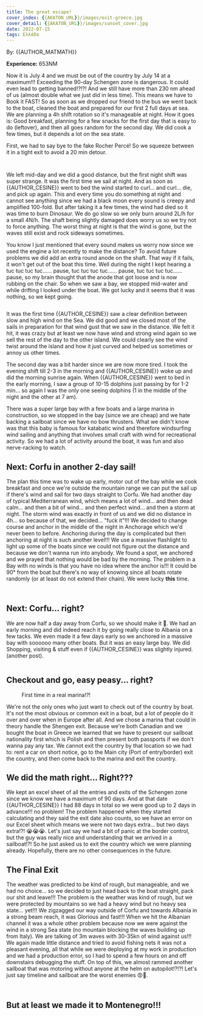 ```yaml
---
title: The great escape!
cover_index: {{AKATON_URL}}/images/exit-greece.jpg
cover_detail: {{AKATON_URL}}/images/sunset_cover.jpg
date: 2022-07-15
tags: Ελλάδα
---
```


<p>By: {{AUTHOR_MATMATH}}</p>
<div><strong>Experience:</strong> 653NM</div>
<p>Now it is July 4 and we must be out of the country by July 14 at a maximum!!! Exceeding the 90-day Schengen zone is dangerous. It could even lead to getting banned!?!?! And we still have more than 230 nm ahead of us (almost double what we just did in less time). This means we have to Book it FAST! So as soon as we dropped our friend to the bus we went back to the boat, cleaned the boat and prepared for our first 2 full days at sea. We are planning a 4h shift rotation so it's manageable at night. How it goes is: Good breakfast, planning for a few snacks for the first day that is easy to do (leftover), and then all goes random for the second day. We did cook a few times, but it depends a lot on the sea state.</p>

<p>First, we had to say bye to the fake Rocher Percé! So we squeeze between it in a tight exit to avoid a 20 min detour. </p>

<figure class="max-width-image">
<img src="{{AKATON_URL}}/images/2022-07_RocherPerce.jpg" alt="" class="custom"/>
</figure>

<figure class="max-width-image">
<img src="{{AKATON_URL}}/images/2022-07-04_ExitHole.jpg" alt="" class="custom"/>
</figure>

<p>We left mid-day and we did a good distance, but the first night shift was super strange. It was the first time we sail at night. And as soon as {{AUTHOR_CESINE}} went to bed the wind started to curl... and curl... die, and pick up again. This and every time you do something at night and cannot see anything since we had a black moon every sound is creepy and amplified 100-fold. But after taking it a few times, the wind had died so it was time to burn Dinosaur. We do go slow so we only burn around 2L/h for a small 4N/h. The shaft being slightly damaged does worry us so we try not to force anything. The worst thing at night is that the wind is gone, but the waves still exist and rock sideways sometimes. </p>

<p>You know I just mentioned that every sound makes us worry now since we used the engine a lot recently to make the distance? To avoid future problems we did add an extra round anode on the shaft. That way if it fails, it won't get out of the boat this time. Well during the night I kept hearing a tuc tuc tuc tuc...... pause, tuc tuc tuc tuc...... pause, tuc tuc tuc tuc...... pause, so my brain thought that the anode that got loose and is now rubbing on the chair. So when we saw a bay, we stopped mid-water and while drifting I looked under the boat. We got lucky and it seems that it was nothing, so we kept going. </p>

<figure class="max-width-image">
<img src="{{AKATON_URL}}/images/2022-07-04_sunset_heel.jpg" alt="" class="custom"/>
</figure>

<p>It was the first time {{AUTHOR_CESINE}} saw a clear definition between slow and high wind on the Sea. We did good and we closed most of the sails in preparation for that wind gust that we saw in the distance. We felt it hit, it was crazy but at least we now have wind and strong wind again so we sell the rest of the day to the other island. We could clearly see the wind twist around the island and how it just curved and helped us sometimes or annoy us other times.</p>

<p>The second day was a bit harder since we are now more tired. I took the evening shift till 2-3 in the morning and {{AUTHOR_CESINE}} woke up and did the morning sunrise again. When {{AUTHOR_CESINE}} went to bed in the early morning, I saw a group of 10-15 dolphins just passing by for 1-2 min... so again I was the only one seeing dolphins (1 in the middle of the night and the other at 7 am). </p>

<p>There was a super large bay with a few boats and a large marina in construction, so we stopped in the bay (since we are cheap) and we hate backing a sailboat since we have no bow thrusters. What we didn't know was that this baby is famous for katabatic wind and therefore windsurfing wind sailing and anything that involves small craft with wind for recreational activity. So we had a lot of activity around the boat, it was fun and also nerve-racking to watch.</p>

<h2>Next: Corfu in another 2-day sail!</h2>

<p>The plan this time was to wake up early, motor out of the bay while we cook breakfast and once we're outside the mountain range we can put the sail up if there's wind and sail for two days straight to Corfu. We had another day of typical Mediterranean wind, which means a lot of wind... and then dead calm... and then a bit of wind... and then perfect wind... and then a storm at night. The storm wind was exactly in front of us and we did no distance in 4h... so because of that, we decided... "fuck it"!!! We decided to change course and anchor in the middle of the night in Anchorage which we'd never been to before.  Anchoring during the day is complicated but then anchoring at night is such another level!!! We use a massive flashlight to light up some of the boats since we could not figure out the distance and because we don't wanna run into anybody. We found a spot, we anchored and we prayed that nothing would be bad by the morning. The problem in a Bay with no winds is that you have no idea where the anchor is!!! It could be 90° from the boat but there's no way of knowing since all boats rotate randomly (or at least do not extend their chain). We were lucky <strong>this</strong> time. </p>

<figure class="max-width-image">
<img src="{{AKATON_URL}}/images/2022-07-04_nightAnchor.jpg" alt="" class="wp-image-301"/>
</figure>

<figure class="max-width-image">
<img src="{{AKATON_URL}}/images/2022-07-04_topHillbrokenKnee.jpg" alt="" class="wp-image-296"/>
</figure>

<h2>Next: Corfu... right?</h2>

<p>We are now half a day away from Corfu, so we should make it 🤣. We had an early morning and did indeed reach it by going really close to Albania on a few tacks. We even made it a few days early so we anchored in a massive bay with soooooo many other boats. But it was an easy large bay. We did Shopping, visiting &amp; stuff even if {{AUTHOR_CESINE}} was slightly injured. (another post). </p>

<figure class="max-width-image">
<img src="{{AKATON_URL}}/images/2022-07-04_corfu_pano.jpg" alt="" class="wp-image-299"/>
</figure>

<h2>Checkout and go, easy peasy... right? </h2>

<figure class="max-width-image">
<img src="{{AKATON_URL}}/images/2022-07-04_corfu_marina.jpg" alt="" class="wp-image-303"/>
<figcaption class="wp-element-caption">First time in a real marina!?!</figcaption>
</figure>

<p>We're not the only ones who just want to check out of the country by boat. It's not the most obvious or common exit in a boat, but a lot of people do it over and over when in Europe after all. And we chose a marina that could in theory handle the Shengen exit. Because we're both Canadian and we bought the boat in Greece we learned that we have to present our sailboat nationality first which is Polish and then present both passports if we don't wanna pay any tax. We cannot exit the country by that location so we had to: rent a car on short notice, go to the Main city (Port of entry/border) exit the country, and then come back to the marina and exit the country.</p>

<h2>We did the math right... Right???</h2>

<p>We kept an excel sheet of all the entries and exits of the Schengen zone since we know we have a maximum of 90 days. And at that date {{AUTHOR_CESINE}} I had 88 days in total so we were good up to 2 days in advance!!! no problem! The problem happened when they started calculating and they said the exit date also counts, so we have an error on our Excel sheet which means we were not two days extra... but two days extra!?! 😭😭😭. Let's just say we had a bit of panic at the border control, but the guy was really nice and understanding that we arrived in a sailboat!?! So he just asked us to exit the country which we were planning already. Hopefully, there are no other consequences in the future.</p>

<h2>The Final Exit</h2>

<p>The weather was predicted to be kind of rough, but manageable, and we had no choice... so we decided to just head back to the boat straight, pack our shit and leave!!! The problem is the weather was kind of rough, but we were protected by mountains so we had a heavy wind but no heavy sea state... yet!!! We zigzagged our way outside of Corfu and towards Albania in a strong beam reach, it was Glorious and fast!!! When we hit the Albanian channel it was a whole other problem because now we were against the wind in a strong Sea state (no mountain blocking the waves building up from Italy). We are talking of 3m waves with 30-35kn of wind against us!!! We again made little distance and tried to avoid fishing nets it was not a pleasant evening, all that while we were deploying at my work in production and we had a production error, so I had to spend a few hours on and off downstairs debugging the stuff. On top of this, we almost rammed another sailboat that was motoring without anyone at the helm on autopilot!?!?! Let's just say timeline and sailboat are the worst enemies 😡🤬. </p>

<figure class="max-width-image">
<img src="{{AKATON_URL}}/images/2022-07-15_Bar.jpg" alt="" class="wp-image-300"/>
</figure>

<figure class="max-width-image">
<img src="{{AKATON_URL}}/images/2022-07_Montenegro.jpg" alt="" class="wp-image-298"/>
</figure>

<h2 class="has-text-align-center">But at least we made it to Montenegro!!!</h2>
